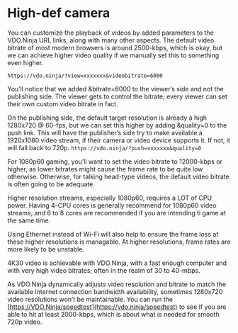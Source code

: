 # High-def camera

You can customize the playback of videos by added parameters to the VDO.Ninja URL links, along with many other aspects. The default video bitrate of most modern browsers is around 2500-kbps, which is okay, but we can achieve higher video quality if we manually set this to something even higher.

`https://vdo.ninja/?view=xxxxxxx&videobitrate=6000`

You’ll notice that we added \&bitrate=6000 to the viewer’s side and not the publishing side. The viewer gets to control the bitrate; every viewer can set their own custom video bitrate in fact.

On the publishing side, the default target resolution is already a high 1280x720 @ 60-fps, but we can set this higher by adding \&quality=0 to the push link. This will have the publisher’s side try to make available a 1920x1080 video stream, if their camera or video device supports it. If not, it will fall back to 720p. `https://vdo.ninja/?push=xxxxxxx&quality=0`

For 1080p60 gaming, you’ll want to set the video bitrate to 12000-kbps or higher, as lower bitrates might cause the frame rate to be quite low otherwise. Otherwise, for talking head-type videos, the default video bitrate is often going to be adequate.

Higher resolution streams, especially 1080p60, requires a LOT of CPU power. Having 4-CPU cores is generally recommend for 1080p60 video streams, and 6 to 8 cores are recommended if you are intending ti game at the same time.

Using Ethernet instead of Wi-Fi will also help to ensure the frame loss at these higher resolutions is managable. At higher resolutions, frame rates are more likely to be unstable.

4K30 video is achievable with VDO.Ninja, with a fast enough computer and with very high video bitrates; often in the realm of 30 to 40-mbps.

As VDO.Ninja dynamically adjusts video resolution and bitrate to match the available Internet connection bandwidth availability, sometimes 1280x720 video resolutions won’t be maintainable. You can run the [https://VDO.Ninja/speedtest](https://vdo.ninja/speedtest) to see if you are able to hit at least 2000-kbps, which is about what is needed for smooth 720p video.
